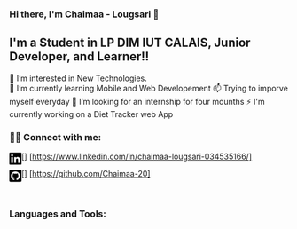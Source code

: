 ### Hi there, I'm Chaimaa - Lougsari 👋

## I'm a Student in LP DIM IUT CALAIS, Junior Developer, and Learner!!

👀 I’m interested in New Technologies. <br>
🌱 I’m currently learning Mobile and Web Developement
📫 Trying to imporve myself everyday
👯 I’m looking for an internship for four mounths
⚡ I'm currently working on a Diet Tracker web App

### 🙋‍♂️ Connect with me:

<!-- Badges template - https://github.com/badges/shields -->

[<img align="left" width="22px" src="linkedin-brands.svg">] [https://www.linkedin.com/in/chaimaa-lougsari-034535166/]

[<img align="left" width="22px" src="github-square-brands.svg">] [https://github.com/Chaimaa-20]

<br />

### Languages and Tools:

<br />
<br  />

<!-- [linkedin]: https://www.linkedin.com/in/chaimaa-lougsari-034535166/ -->
<!-- [github]: https://github.com/Chaimaa-20 -->
